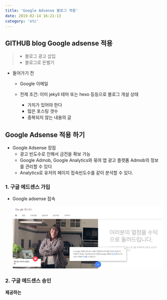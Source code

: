 ```yaml
---
title: 'Google Adsense 블로그 적용'
date: 2019-02-14 16:21:13
category: 'etc'
---
```


## GITHUB blog Google adsense 적용

> - 블로그 광고 삽입
> - 블로그로 돈벌기

- 들어가기 전

  - Google 이메일

  - 전제 조건: 이미 jekyll 테마 또는 hexo 등등으로 블로그 개설 상태
    - 가치가 있어야 한다
    - 많은 포스팅 갯수
    - 중복되지 않는 내용의 글

## Google Adsense 적용 하기

- Google Adsense 장점
  - 광고 빈도수로 인해서 금전을 확보 가능
  - Google Admob, Google Analytics와 묶여 앱 광고 플랫폼 Admob의 정보를 관리할 수 있다
  - Analytics로 유저의 페이지 접속빈도수를 같이 분석할 수 있다.

### 1. 구글 에드센스 가입

- Google adsense 접속

  ![](./images/adsense/adsense_1.png)

### 2. 구글 에드센스 승인

**제공하는 <script> 태그 삽입**

- [step 1] 제공하는 <script> 원하는 곳에 블로그 페이지 적용 후 신청 (승인 이메일이 올때까지 기다린다)

  ```html
  <script
    async
    src="//pagead2.googlesyndication.com/pagead/js/adsbygoogle.js"
  ></script>
  <script>
    ;(adsbygoogle = window.adsbygoogle || []).push({
      google_ad_client: 'ca-pub-########',
      enable_page_level_ads: true,
    })
  </script>
  ```

- [step 2] 승인이 허용되면
  - 이메일 확인
    ![](./images/adsense/adsense_3.png)

### 3. 광고 유형 선택하기

**Google AdSense가 제공하는 광고는 3가지 광고들로 나뉜다.**

![](./images/adsense/adsense_4.png)

- 텍스트& 이미지 , 인피드 , 콘텐츠내에 자동 삽입

- 선택후 코드생성 및 블로그 소스에 적용

  ![](./images/adsense/adsense_5.png)

  ```html
  <script
    async
    src="//pagead2.googlesyndication.com/pagead/js/adsbygoogle.js"
  ></script>
  <!-- PC_Bottom_auto -->
  <!-- head -->
  <ins
    class="adsbygoogle"
    style="display:inline-block;width:970px;height:90px"
    data-ad-client="ca-pub-#######"
    data-ad-slot="######"
  ></ins>
  <script>
    ;(adsbygoogle = window.adsbygoogle || []).push({})
  </script>
  ```

### 4.블로그 적용하기

```html
<body>

 <input id="nm-switch" type="hidden" value="{{ site.nightMode }}">

{ include header.html }

<header class="g-banner post-header {{ site.postPatterns | prepend: 'post-pattern-' }} {{ site.theme-color | prepend: 'bgcolor-' }} {% unless page.cover %}post-no-cover{% endunless %}" data-theme="{{ site.theme-color }}">
    <div class="post-wrapper">
        <div class="post-tags">
            {% if page.tags.size > 0 %}
            {% for tag in page.tags  %}
            <a href="/tags#{{ tag }}" class="post-tag">{{ tag }}</a>
            {% endfor %}
            {% endif %}
        </div>
        <h1>{{ page.title }}</h1>
        <div class="post-meta">
            <span class="post-meta-item"><i class="iconfont icon-author"></i><a href="{{ site.url }}" target="_blank" rel="author">{% if page.author %}{{ page.author }}{% else %}{{ site.author }}{% endif %}</a></></span>
            <time class="post-meta-item" datetime="{{ page.date | date:"%y-%m-%d" }}"><i class="iconfont icon-date"></i>{{ page.date | date_to_string }}</time>
        </div>
    </div>
    {% if page.cover %}
    <div class="filter"></div>
    <div class="post-cover" style="background: url('{{ page.cover }}') center no-repeat; background-size: cover;">
    {% endif %}
</header>

{ include adsense_post_top.html }

{ include adsense_post_bottom.html }
```

#### 성공결과!!

![](./images/adsense/adsense_5.png)

# References

> - [구글에드센스 도움말](https://support.google.com/adsense#topic=33735190)
